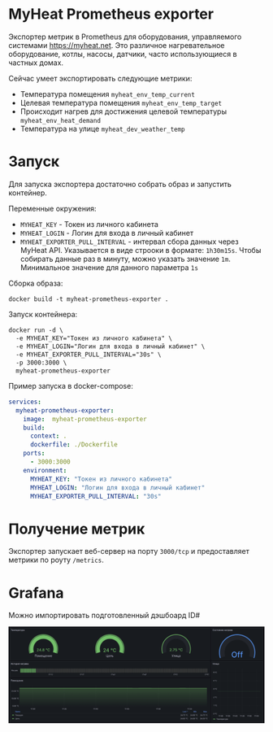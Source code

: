 # MyHeat Prometheus exporter
Экспортер метрик в Prometheus для оборудования, управляемого системами https://myheat.net.
Это различное нагревательное оборудование, котлы, насосы, датчики, часто использующиеся в частных домах.

Сейчас умеет экспортировать следующие метрики:
- Температура помещения `myheat_env_temp_current`
- Целевая температура помещения `myheat_env_temp_target`
- Происходит нагрев для достижения целевой температуры `myheat_env_heat_demand`
- Температура на улице `myheat_dev_weather_temp`

# Запуск
Для запуска экспортера достаточно собрать образ и запустить контейнер.

Переменные окружения:
- `MYHEAT_KEY` - Токен из личного кабинета
- `MYHEAT_LOGIN` - Логин для входа в личный кабинет
- `MYHEAT_EXPORTER_PULL_INTERVAL` - интервал сбора данных через MyHeat API. Указывается в виде строоки в формате: `1h30m15s`. Чтобы собирать данные раз в минуту, можно указать значение `1m`. Минимальное значение для данного параметра `1s`

Сборка образа:
```shell
docker build -t myheat-prometheus-exporter .
```

Запуск контейнера:
```shell
docker run -d \
  -e MYHEAT_KEY="Токен из личного кабинета" \
  -e MYHEAT_LOGIN="Логин для входа в личный кабинет" \
  -e MYHEAT_EXPORTER_PULL_INTERVAL="30s" \
  -p 3000:3000 \
  myheat-prometheus-exporter
```

Пример запуска в docker-compose:
```yaml
services:
  myheat-prometheus-exporter:
    image:  myheat-prometheus-exporter
    build:
      context: .
      dockerfile: ./Dockerfile
    ports:
      - 3000:3000
    environment:
      MYHEAT_KEY: "Токен из личного кабинета"
      MYHEAT_LOGIN: "Логин для входа в личный кабинет"
      MYHEAT_EXPORTER_PULL_INTERVAL: "30s"
```

# Получение метрик
Экспортер запускает веб-сервер на порту `3000/tcp` и предоставляет метрики по роуту `/metrics`.

# Grafana
Можно импортировать подготовленный дэшбоард ID#

![alt Grafana Dashboard](./docs/grafana.png)
